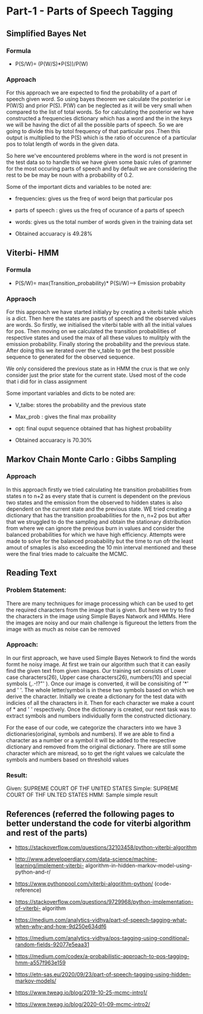 # Part-1 - Parts of Speech Tagging

## Simplified Bayes Net

### Formula

* P(S/W)= (P(W/S)*P(S))/P(W)

### Approach

For this approach we are expected to find the probability of a part of speech given word. So using bayes theorem we calculate the posterior i.e P(W/S) and prior P(S). P(W) can be neglected as it will be very small when compared to the list of total words. So for
calculating the posterior we have constructed a frequencies dictionary which has a word and the in the keys we will be having the dict of all the possible parts of speech. So we are going to divide this by totol frequency of that particular pos .Then this output is multiplied to the P(S) which is the ratio of occurence of a particular pos to tolat length of words in the given data. 

So here we've encountered problems where in the word is not present in the test data so to handle this we have given some basic rules of grammer for the most occuring parts of speech and by default we are considering the rest to be be may be noun with a probability of 0.2.

Some of the important dicts and variables to be noted are:
* frequencies: gives us the freq of word beign that particular pos 
* parts of speech : gives us the freq of ocurance of a parts of speech
* words: gives us the total number of words given in the training data set

* Obtained accuaracy is 49.28%

## Viterbi- HMM

### Formula 
* P(S/W)= max(Transition_probability)* P(Si/W)--> Emission probabity

### Appraoch

For this approach we have started initialyy by creating a viterbi table which is a dict. Then here the states are pasrts of speech and the observed values are words. So firstly, we initialised the viterbi table with all the initial values for pos. Then moving on we calculated the transition probabilities of respective states and used the max of all these values to mulitply with the emission probability. Finally storing the probability and the previous state. After doing this we iterated over the v_table to get the best possible sequence to generated for the observed sequence.

We only considered the previous state as in HMM the crux is that we only consider just the prior state for the current state. Used most of the code that i did for in class assignment

Some important variables and dicts to be noted are:

* V_talbe: stores the probability and the previous state
* Max_prob : gives the final max probaility
* opt: final ouput sequence obtained that has highest probability


* Obtained accuaracy is 70.30%

## Markov Chain Monte Carlo : Gibbs Sampling

### Approach

 In this approach firstly we tried calculating hte transition probabilities from states n to n+2 as every state that is current is dependent on the previous two states and the emission from the observed to hidden states is also dependent on the current state and the previous state. WE tried creating a dictionary that has the transition proababilities for the n, n+2 pos but after that we struggled to do the sampling and obtain the stationary distribution from where we can ignore the previous burn in values and consider the balanced probabilities for which we have high efficiency. Attempts were made to solve for the balanced proabability but the time to run ofr the least amout of smaples is also exceeding the 10 min interval mentioned and these were the final tries made to calcualte the MCMC.

## Reading Text

### Problem Statement: 
There are many techniques for image processing which can be used to get the required characters from the image that is given. But here we try to find the characters in the image using Simple Bayes Natwork and HMMs. Here the images are noisy and our main challenge is figureout the letters from the image with as much as noise can be removed

### Approach: 

In our first approach, we have used Simple Bayes Network to find the words formt he noisy image. At first we train our algorithm such that it can easily find the given text from given images. Our training set consists of Lower case characters(26), Upper case characters(26), numbers(10) and special symbols (,.-!?\"' ). Once our image is converted, it will be consisiting of '*' and ' '. The whole letter/symbol is in these two symbols based on which we derive the character. Initially we create a dictionary for the test data with indicies of all the characters in it. Then for each character we make a count of * and ' ' respectively. Once the dictionary is created, our next task was to extract symbols and numbers individually form the constructed dictionary.

For the ease of our code, we categorize the characters into we have 3 dictionaries(original, symbols and numbers). If we are able to find a character as a number or a symbol it will be added to the respective dictionary and removed from the original dictionary. There are still some character which are misread, so to get the right values we calculate the symbols and numbers based on threshold values

### Result:
Given: SUPREME COURT OF THF UNITED STATES
Simple: SUPREME COURT OF THF UN.TED STATES
HMM: Sample simple result


## References (referred the following pages to better understand the code for viterbi algorithm and rest of the parts)

* https://stackoverflow.com/questions/32103458/python-viterbi-algorithm
* http://www.adeveloperdiary.com/data-science/machine-learning/implement-viterbi-
algorithm-in-hidden-markov-model-using-python-and-r/
* https://www.pythonpool.com/viterbi-algorithm-python/ (code-reference)
* https://stackoverflow.com/questions/9729968/python-implementation-of-viterbi-
algorithm

* https://medium.com/analytics-vidhya/part-of-speech-tagging-what-when-why-and-how-9d250e634df6
* https://medium.com/analytics-vidhya/pos-tagging-using-conditional-random-fields-92077e5eaa31
* https://medium.com/codex/a-probabilistic-approach-to-pos-tagging-hmm-a557f963e159
* https://etn-sas.eu/2020/09/23/part-of-speech-tagging-using-hidden-markov-models/
* https://www.tweag.io/blog/2019-10-25-mcmc-intro1/
* https://www.tweag.io/blog/2020-01-09-mcmc-intro2/








